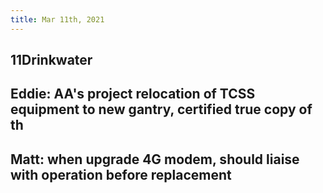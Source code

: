 ```yaml
---
title: Mar 11th, 2021
---
```


## 11Drinkwater
## Eddie: AA's project relocation of TCSS equipment to new gantry, certified true copy of th
## Matt: when upgrade 4G modem, should liaise with operation before replacement
